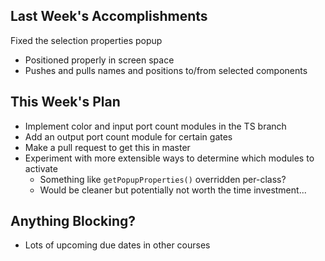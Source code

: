 ## Last Week's Accomplishments

Fixed the selection properties popup
 - Positioned properly in screen space
 - Pushes and pulls names and positions to/from selected components

## This Week's Plan

 - Implement color and input port count modules in the TS branch
 - Add an output port count module for certain gates
 - Make a pull request to get this in master
 - Experiment with more extensible ways to determine which modules to activate
   - Something like `getPopupProperties()` overridden per-class?
   - Would be cleaner but potentially not worth the time investment...

## Anything Blocking?

 - Lots of upcoming due dates in other courses